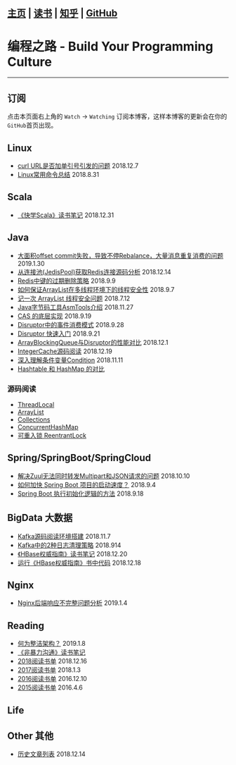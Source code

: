 [主页](http://vonzhou.com)  | [读书](https://github.com/vonzhou/readings)  | [知乎](https://www.zhihu.com/people/vonzhou) | [GitHub](https://github.com/vonzhou)
---
# 编程之路 - Build Your Programming Culture
---

## 订阅

点击本页面右上角的 `Watch` ->  `Watching` 订阅本博客，这样本博客的更新会在你的`GitHub`首页出现。

## Linux

* [curl URL是否加单引号引发的问题](https://github.com/vonzhou/Blog/blob/master/Contents/Linux/curl/singlequote/curl-single-quote.md) 2018.12.7
* [Linux常用命令总结](https://github.com/vonzhou/Blog/blob/master/Contents/Linux/linux-commands.md)   2018.8.31


## Scala

* [《快学Scala》读书笔记](https://github.com/vonzhou/ScalaImpatient#%E5%BF%AB%E5%AD%A6scala%E8%AF%BB%E4%B9%A6%E7%AC%94%E8%AE%B0)  2018.12.31

## Java


* [大面积offset commit失败，导致不停Rebalance，大量消息重复消费的问题](https://github.com/vonzhou/learning-java/blob/master/src/framework/kafka/rebalancejitter/README.md) 2019.1.30
* [从连接池(JedisPool)获取Redis连接源码分析](https://github.com/vonzhou/learning-java/tree/master/src/framework/redis/jedispoolget) 2018.12.14
* [Redis中键的过期删除策略](https://github.com/vonzhou/learning-java/blob/master/src/framework/redis/redisexpire/) 2018.9.9
* [如何保证ArrayList在多线程环境下的线程安全性](https://github.com/vonzhou/learning-java/tree/master/src/collection/arraylistthreadsafe2) 2018.9.7
* [记一次 ArrayList 线程安全问题](https://github.com/vonzhou/learning-java/tree/master/src/collection/arraylistthreadsafe) 2018.7.12
* [Java字节码工具AsmTools介绍](https://github.com/vonzhou/learning-java/tree/master/src/framework/asmtools) 2018.11.27
* [CAS 的底层实现](https://github.com/vonzhou/learning-java/tree/master/src/concurrent/cas) 2018.9.19
* [Disruptor中的事件消费模式](https://github.com/vonzhou/learning-java/tree/master/src/framework/disruptor)  2018.9.28
* [Disruptor 快速入门](https://github.com/vonzhou/learning-java/blob/master/src/framework/disruptor/DisruptorHello.md)  2018.9.21
* [ArrayBlockingQueue与Disruptor的性能对比](https://github.com/vonzhou/learning-java/tree/master/src/framework/disruptor/threadpoolvsdisruptor)   2018.12.1
* [IntegerCache源码阅读](https://github.com/vonzhou/learning-java/blob/master/src/lang/IntegerCache.md) 2018.12.19
* [深入理解条件变量Condition](https://github.com/vonzhou/learning-java/blob/master/src/concurrent/%E6%B7%B1%E5%85%A5%E7%90%86%E8%A7%A3%E6%9D%A1%E4%BB%B6%E5%8F%98%E9%87%8FCondition.md) 2018.11.11
* [Hashtable 和 HashMap 的对比](https://github.com/vonzhou/learning-java/blob/master/src/collection/HashtableVsHashMap.md)


### 源码阅读

* [ThreadLocal](https://github.com/vonzhou/learning-java/blob/master/src/lang/ThreadLocal.md)
* [ArrayList](https://github.com/vonzhou/learning-java/blob/master/src/collection/ArrayList.md)
* [Collections](https://github.com/vonzhou/learning-java/blob/master/src/collection/Collections.md)
* [ConcurrentHashMap](https://github.com/vonzhou/learning-java/blob/master/src/collection/ConcurrentHashMap.md)
* [可重入锁 ReentrantLock](https://github.com/vonzhou/learning-java/blob/master/src/concurrent/ReentrantLock.md)  


## Spring/SpringBoot/SpringCloud

* [解决Zuul无法同时转发Multipart和JSON请求的问题](https://github.com/vonzhou/Blog/blob/master/Contents/Spring/zuul-forward-multipart-and-json.md)  2018.10.10
* [如何加快 Spring Boot 项目的启动速度？](https://github.com/vonzhou/Blog/blob/master/Contents/Spring/spring-boot-speedup.md) 2018.9.4
* [Spring Boot 执行初始化逻辑的方法](https://github.com/vonzhou/spring-boot-examples/tree/master/spring-boot-init-method)  2018.9.18

## BigData 大数据

* [Kafka源码阅读环境搭建](https://github.com/vonzhou/Blog/blob/master/Contents/BigData/kafka-source-begin.md)  2018.11.7
* [Kafka中的2种日志清理策略](https://github.com/vonzhou/Blog/blob/master/Contents/BigData/kafka-cleanup-policy.md) 2018.914
* [《HBase权威指南》读书笔记](https://github.com/vonzhou/Blog/blob/master/Contents/BigData/hbase-definitive.md) 2018.12.20
* [运行《HBase权威指南》书中代码](https://github.com/vonzhou/hbase-book#%E8%BF%90%E8%A1%8Chbase%E6%9D%83%E5%A8%81%E6%8C%87%E5%8D%97%E4%B9%A6%E4%B8%AD%E4%BB%A3%E7%A0%81) 2018.12.18

## Nginx

* [Nginx后端响应不完整问题分析](https://github.com/vonzhou/Blog/blob/master/Contents/Nginx/nginx-temp-file.md)  2019.1.4

## Reading

* [何为整洁架构？](https://github.com/vonzhou/Blog/blob/master/Contents/Reading/cleanarch/clean-arch.md) 2019.1.8
* [《非暴力沟通》读书笔记](https://github.com/vonzhou/Blog/blob/master/Contents/Reading/nonviolent-communication.md)
* [2018阅读书单](https://github.com/vonzhou/Blog/blob/master/Contents/Reading/2018-read-book.md)  2018.12.16
* [2017阅读书单](https://github.com/vonzhou/Blog/blob/master/Contents/Reading/2017-read-book.md) 2018.1.3
* [2016阅读书单](https://github.com/vonzhou/Blog/blob/master/Contents/Reading/2016-read-book.md) 2016.12.10
* [2015阅读书单](https://github.com/vonzhou/Blog/blob/master/Contents/Reading/2015%E9%98%85%E8%AF%BB%E4%B9%A6%E5%8D%95.md)  2016.4.6



## Life

## Other 其他

* [历史文章列表](https://github.com/vonzhou/Blog/blob/master/Contents/Other/history-blogs.md)  2018.12.14








